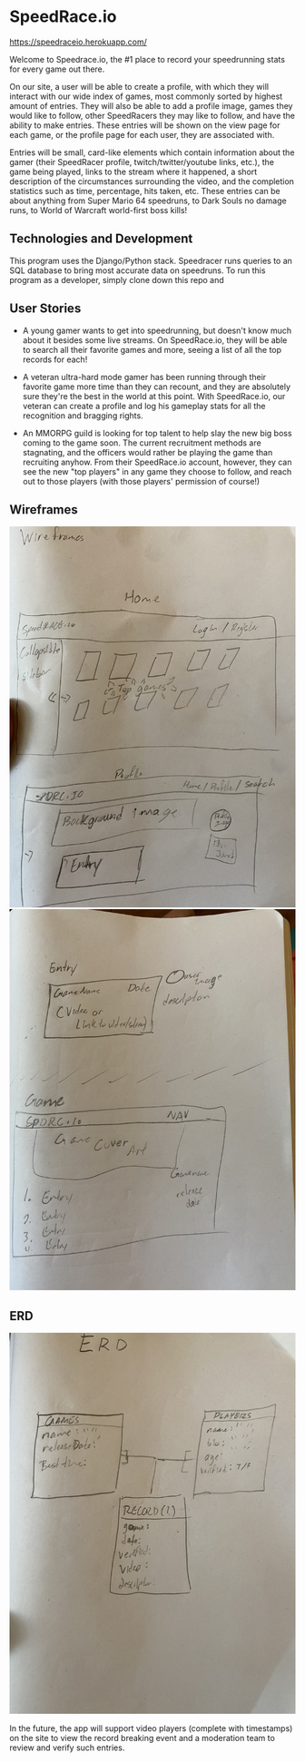 # SpeedRace.io

https://speedraceio.herokuapp.com/

Welcome to Speedrace.io, the #1 place to record your speedrunning stats for every game out there.

On our site, a user will be able to create a profile, with which they will interact with our wide index of games, most commonly sorted by highest amount of entries. They will also be able to add a profile image, games they would like to follow, other SpeedRacers they may like to follow, and have the ability to make entries. These entries will be shown on the view page for each game, or the profile page for each user, they are associated with. 

Entries will be small, card-like elements which contain information about the gamer (their SpeedRacer profile, twitch/twitter/youtube links, etc.), the game being played, links to the stream where it happened, a short description of the circumstances surrounding the video, and the completion statistics such as time, percentage, hits taken, etc. These entries can be about anything from Super Mario 64 speedruns, to Dark Souls no damage runs, to World of Warcraft world-first boss kills!

## Technologies and Development
This program uses the Django/Python stack. Speedracer runs queries to an SQL database to bring most accurate data on speedruns.
To run this program as a developer, simply clone down this repo and 

## User Stories
- A young gamer wants to get into speedrunning, but doesn't know much about it besides some live streams. On SpeedRace.io, they will be able to search all their favorite games and more, seeing a list of all the top records for each!

- A veteran ultra-hard mode gamer has been running through their favorite game more time than they can recount, and they are absolutely sure they're the best in the world at this point. With SpeedRace.io, our veteran can create a profile and log his gameplay stats for all the recognition and bragging rights.

- An MMORPG guild is looking for top talent to help slay the new big boss coming to the game soon. The current recruitment methods are stagnating, and the officers would rather be playing the game than recruiting anyhow. From their SpeedRace.io account, however, they can see the new "top players" in any game they choose to follow, and reach out to those players (with those players' permission of course!) 

## Wireframes
![](main_app/static/images/6673AA83-0D1B-4CF5-AA69-C8779BC6029A_1_105_c.jpeg)
![](main_app/static/images/7A0D3FAD-B9EC-4DB5-8373-C74D551B133B_1_105_c.jpeg)
## ERD
![](main_app/static/images/5A5E6F22-7441-42CF-95C7-69D6E773E21A_1_105_c.jpeg)


In the future, the app will support video players (complete with timestamps) on the site to view the record breaking event and a moderation team to review and verify such entries.
